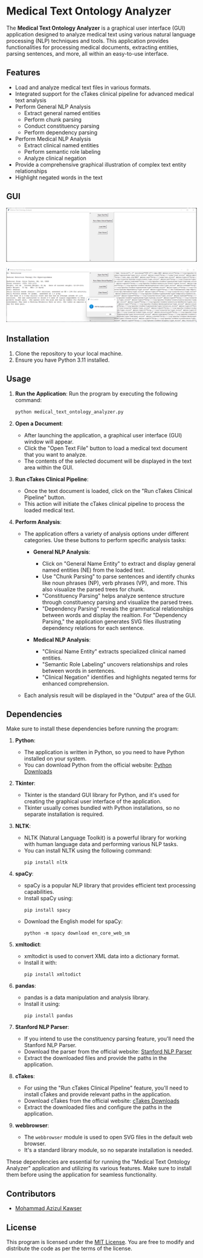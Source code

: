 # Medical Text Ontology Analyzer

The **Medical Text Ontology Analyzer** is a graphical user interface (GUI) application designed to analyze medical text using various natural language processing (NLP) techniques and tools. This application provides functionalities for processing medical documents, extracting entities, parsing sentences, and more, all within an easy-to-use interface.

## Features

- Load and analyze medical text files in various formats.
- Integrated support for the cTakes clinical pipeline for advanced medical text analysis
- Perform General NLP Analysis
  - Extract general named entities
  - Perform chunk parsing
  - Conduct constituency parsing
  - Perform dependency parsing
- Perform Medical NLP Analysis
  - Extract clinical named entities
  - Perform semantic role labeling
  - Analyze clinical negation
- Provide a comprehensive graphical illustration of complex text entity relationships
- Highlight negated words in the text

## GUI

![GUI View 1](https://github.com/azizulkawser/medical_text_analyzer/blob/ddccf86d606db52ed7f21a453aadd91658e296c0/GUI%201.png)

![GUI View 2](https://github.com/azizulkawser/medical_text_analyzer/blob/9916d80b38d31e51e0d709b7713d398991aee40a/GUI%202.png)

## Installation

1. Clone the repository to your local machine.
2. Ensure you have Python 3.11 installed.

## Usage

1. **Run the Application**:
  Run the program by executing the following command:

   ```sh
   python medical_text_ontology_analyzer.py
   ```

2. **Open a Document**:
   
   - After launching the application, a graphical user interface (GUI) window will appear.
   - Click the "Open Text File" button to load a medical text document that you want to analyze.
   - The contents of the selected document will be displayed in the text area within the GUI.

3. **Run cTakes Clinical Pipeline**:
   - Once the text document is loaded, click on the "Run cTakes Clinical Pipeline" button.
   - This action will initiate the cTakes clinical pipeline to process the loaded medical text.
     
4. **Perform Analysis**:
   
   - The application offers a variety of analysis options under different categories. Use these buttons to perform specific analysis tasks:
   
     - **General NLP Analysis**:
       - Click on "General Name Entity" to extract and display general named entities (NE) from the loaded text.
       - Use "Chunk Parsing" to parse sentences and identify chunks like noun phrases (NP), verb phrases (VP), and more. This also visualize the parsed trees for chunk.
       - "Constituency Parsing" helps analyze sentence structure through constituency parsing and visualize the parsed trees.
       - "Dependency Parsing" reveals the grammatical relationships between words and display the realtion. For "Dependency Parsing," the application generates SVG files illustrating dependency relations for each sentence.
     
     - **Medical NLP Analysis**:
       - "Clinical Name Entity" extracts specialized clinical named entities.
       - "Semantic Role Labeling" uncovers relationships and roles between words in sentences.
       - "Clinical Negation" identifies and highlights negated terms for enhanced comprehension.
     
   - Each analysis result will be displayed in the "Output" area of the GUI.

## Dependencies

Make sure to install these dependencies before running the program:

1. **Python**:
   - The application is written in Python, so you need to have Python installed on your system.
   - You can download Python from the official website: [Python Downloads](https://www.python.org/downloads/)

2. **Tkinter**:
   - Tkinter is the standard GUI library for Python, and it's used for creating the graphical user interface of the application.
   - Tkinter usually comes bundled with Python installations, so no separate installation is required.

3. **NLTK**:
   - NLTK (Natural Language Toolkit) is a powerful library for working with human language data and performing various NLP tasks.
   - You can install NLTK using the following command:
     ```
     pip install nltk
     ```

4. **spaCy**:
   - spaCy is a popular NLP library that provides efficient text processing capabilities.
   - Install spaCy using:
     ```
     pip install spacy
     ```
   - Download the English model for spaCy:
     ```
     python -m spacy download en_core_web_sm
     ```

5. **xmltodict**:
   - xmltodict is used to convert XML data into a dictionary format.
   - Install it with:
     ```
     pip install xmltodict
     ```

6. **pandas**:
   - pandas is a data manipulation and analysis library.
   - Install it using:
     ```
     pip install pandas
     ```

7. **Stanford NLP Parser**:
   - If you intend to use the constituency parsing feature, you'll need the Stanford NLP Parser.
   - Download the parser from the official website: [Stanford NLP Parser](https://stanfordnlp.github.io/CoreNLP/index.html#download)
   - Extract the downloaded files and provide the paths in the application.

8. **cTakes**:
   - For using the "Run cTakes Clinical Pipeline" feature, you'll need to install cTakes and provide relevant paths in the application.
   - Download cTakes from the official website: [cTakes Downloads](https://ctakes.apache.org/downloads.cgi)
   - Extract the downloaded files and configure the paths in the application.

9. **webbrowser**:
   - The `webbrowser` module is used to open SVG files in the default web browser.
   - It's a standard library module, so no separate installation is needed.

These dependencies are essential for running the "Medical Text Ontology Analyzer" application and utilizing its various features. Make sure to install them before using the application for seamless functionality.

## Contributors

- [Mohammad Azizul Kawser](https://github.com/azizulkawser)

## License

This program is licensed under the [MIT License](https://opensource.org/licenses/MIT). You are free to modify and distribute the code as per the terms of the license.
